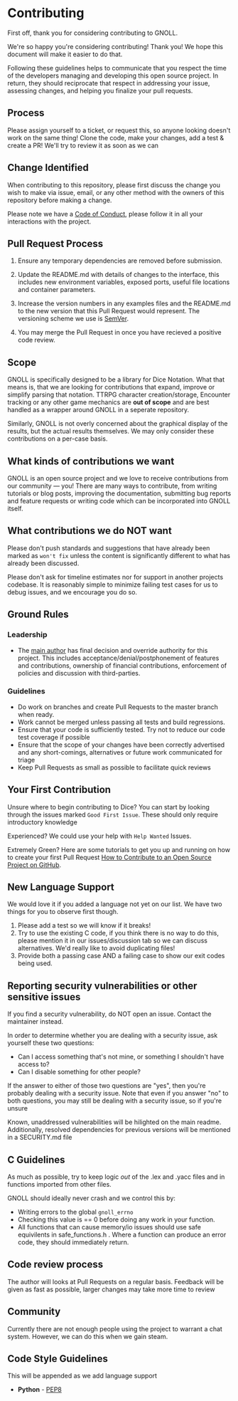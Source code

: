 # Contributing

First off, thank you for considering contributing to GNOLL.

We're so happy you're considering contributing! Thank you! We hope this document will make it easier to do that.

Following these guidelines helps to communicate that you respect the time of the developers managing and developing this open source project. In return, they should reciprocate that respect in addressing your issue, assessing changes, and helping you finalize your pull requests.

## Process
Please assign yourself to a ticket, or request this, so anyone looking doesn't work on the same thing! Clone the code, make your changes, add a test & create a PR! We'll try to review it as soon as we can

## Change Identified

When contributing to this repository, please first discuss the change you wish to make via issue,
email, or any other method with the owners of this repository before making a change. 

Please note we have a [Code of Conduct](CODE_OF_CONDUCT.md), please follow it in all your interactions with the project.

## Pull Request Process

 1. Ensure any temporary dependencies are removed before submission.

 2. Update the README.md with details of changes to the interface, this includes new environment 
   variables, exposed ports, useful file locations and container parameters.

 3. Increase the version numbers in any examples files and the README.md to the new version that this
   Pull Request would represent. The versioning scheme we use is [SemVer](http://semver.org/).

 4. You may merge the Pull Request in once you have recieved a positive code review.

 ## Scope
GNOLL is specifically designed to be a library for Dice Notation. What that means is, that we are looking for contributions that expand, improve or simplify parsing that notation. TTRPG character creation/storage, Encounter tracking or any other game mechanics are **out of scope** and are best handled as a wrapper around GNOLL in a seperate repository.

Similarly, GNOLL is not overly concerned about the graphical display of the results, but the actual results themselves. We may only consider these contributions on a per-case basis.

## What kinds of contributions we want

GNOLL is an open source project and we love to receive contributions from our community — you! There are many ways to contribute, from writing tutorials or blog posts, improving the documentation, submitting bug reports and feature requests or writing code which can be incorporated into GNOLL itself.

## What contributions we do NOT want

Please don't push standards and suggestions that have already been marked as `won't fix` unless the content is significantly different to what has already been discussed.

Please don't ask for timeline estimates nor for support in another projects codebase. It is reasonably simple to minimize failing test cases for us to debug issues, and we encourage you do so.

## Ground Rules

### Leadership
 * The [main author](https://github.com/ianfhunter/) has final decision and override authority for this project. This includes acceptance/denial/postphonement of features and contributions, ownership of financial contributions, enforcement of policies and discussion with third-parties. 

### Guidelines
 * Do work on branches and create Pull Requests to the master branch when ready.
 * Work cannot be merged unless passing all tests and build regressions.
 * Ensure that your code is sufficiently tested. Try not to reduce our code test coverage if possible
 * Ensure that the scope of your changes have been correctly advertised and any short-comings, alternatives or future work communicated for triage
 * Keep Pull Requests as small as possible to facilitate quick reviews

## Your First Contribution

Unsure where to begin contributing to Dice? You can start by looking through the issues marked `Good First Issue`. These should only require introductory knowledge

Experienced? We could use your help with `Help Wanted` Issues.

Extremely Green? Here are some tutorials to get you up and running on how to create your first Pull Request [How to Contribute to an Open Source Project on GitHub](https://egghead.io/series/how-to-contribute-to-an-open-source-project-on-github).

## New Language Support
We would love it if you added a language not yet on our list. We have two things for you to observe first though.

 1. Please add a test so we will know if it breaks!
 2. Try to use the existing C code, if you think there is no way to do this, please mention it in our issues/discussion tab so we can discuss alternatives. We'd really like to avoid duplicating files!
 3. Provide both a passing case AND a failing case to show our exit codes being used.

## Reporting security vulnerabilities or other sensitive issues

If you find a security vulnerability, do NOT open an issue. Contact the maintainer instead.

In order to determine whether you are dealing with a security issue, ask yourself these two questions:
  * Can I access something that's not mine, or something I shouldn't have access to?
  * Can I disable something for other people?

If the answer to either of those two questions are "yes", then you're probably dealing with a security issue. Note that even if you answer "no" to both questions, you may still be dealing with a security issue, so if you're unsure

Known, unaddressed vulnerabilities will be hilighted on the main readme. Additionally, resolved dependencies for previous versions will be mentioned in a SECURITY.md file

## C Guidelines
As much as possible, try to keep logic *out* of the .lex and .yacc files and in functions imported from other files.

GNOLL should ideally never crash and we control this by:

  * Writing errors to the global `gnoll_errno`
  * Checking this value is == 0 before doing any work in your function.
  * All functions that can cause memory/io issues should use safe equivilents in safe_functions.h . Where a function can produce an error code, they should immediately return.

## Code review process
The author will looks at Pull Requests on a regular basis. Feedback will be given as fast as possible, larger changes may take more time to review

## Community

Currently there are not enough people using the project to warrant a chat system. However, we can do this when we gain steam.

## Code Style Guidelines

This will be appended as we add language support

  * **Python** - [PEP8](https://www.python.org/dev/peps/pep-0008/)
